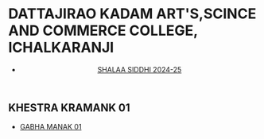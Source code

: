 # <!DOCTYPE html>
<html lang="en">

<head>
    <meta charset="UTF-8">
    <meta name="viewport" content="width=device-width, initial-scale=1.0">
    <h1>DATTAJIRAO KADAM ART'S,SCINCE AND COMMERCE COLLEGE, ICHALKARANJI</h1>
    <link rel="stylesheet" href="styles.css">
</head>

<body>
    <header>
        <nav>
            <ul> 
                <li><a href="#pyq">SHALAA SIDDHI 2024-25</a></li>
           </ul>
        </nav>
    </header>
    <main>
        <section id="pyq">
            <h2>KHESTRA KRAMANK 01</h2>
            <ul>
                <li><a href="https://drive.google.com/file/d/1qYrJZ15SHQnoiQD9Ql8zF9pilTwbbz-5/view?usp=sharing">GABHA MANAK 01</a></li>
           </ul>
        </section>
           </ul>
        </section>
        </main>
    </body>

</html>
